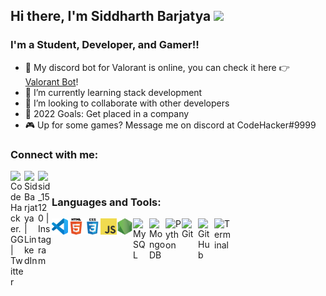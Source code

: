 ## Hi there, I'm Siddharth Barjatya <img src="https://media.giphy.com/media/hvRJCLFzcasrR4ia7z/giphy.gif" width="30px">

### I'm a Student, Developer, and Gamer!!

- 🔭 My discord bot for Valorant is online, you can check it here 👉 [Valorant Bot][valbot]!
- 🌱 I’m currently learning stack development
- 👯 I’m looking to collaborate with other developers
- 💼 2022 Goals: Get placed in a company 
- 🎮 Up for some games? Message me on discord at CodeHacker#9999

### Connect with me:

[<img align="left" alt="CodeHacker.GG | Twitter" width="22px" src="https://image.flaticon.com/icons/png/512/733/733579.png" />][twitter]
[<img align="left" alt="SidBarjatya | LinkedIn" width="22px" src="https://image.flaticon.com/icons/png/512/174/174857.png" />][linkedin]
[<img align="left" alt="sid_15120 | Instagram" width="22px" src="https://image.flaticon.com/icons/png/512/2111/2111463.png" />][insta]

<br />

### Languages and Tools:

<img align="left" alt="Visual Studio Code" width="26px" src="https://raw.githubusercontent.com/github/explore/80688e429a7d4ef2fca1e82350fe8e3517d3494d/topics/visual-studio-code/visual-studio-code.png" />
<img align="left" alt="HTML5" width="26px" src="https://raw.githubusercontent.com/github/explore/80688e429a7d4ef2fca1e82350fe8e3517d3494d/topics/html/html.png" />
<img align="left" alt="CSS3" width="26px" src="https://raw.githubusercontent.com/github/explore/80688e429a7d4ef2fca1e82350fe8e3517d3494d/topics/css/css.png" />
<img align="left" alt="JavaScript" width="26px" src="https://raw.githubusercontent.com/github/explore/80688e429a7d4ef2fca1e82350fe8e3517d3494d/topics/javascript/javascript.png" />
<img align="left" alt="Node.js" width="26px" src="https://raw.githubusercontent.com/github/explore/80688e429a7d4ef2fca1e82350fe8e3517d3494d/topics/nodejs/nodejs.png" />
<img align="left" alt="MySQL" width="26px" src="https://www.mysql.com/common/logos/logo-mysql-170x115.png" />
<img align="left" alt="MongoDB" width="26px" src="https://cdn.icon-icons.com/icons2/2699/PNG/512/mongodb_logo_icon_170943.png" />
<img align="left" alt="Python" width="26px" src="https://cdn.icon-icons.com/icons2/2699/PNG/512/python_vertical_logo_icon_168039.png" />
<img align="left" alt="Git" width="26px" src="https://upload.wikimedia.org/wikipedia/commons/thumb/3/3f/Git_icon.svg/1024px-Git_icon.svg.png" />
<img align="left" alt="GitHub" width="26px" src="https://github.githubassets.com/images/modules/logos_page/GitHub-Mark.png" />
<img align="left" alt="Terminal" width="26px" src="https://upload.wikimedia.org/wikipedia/commons/0/01/Windows_Terminal_Logo_256x256.png" />
</details>

[valbot]: https://github.com/Sid1512/valorant-bot
[github]: https://github.com/Sid1512
[twitter]: https://twitter.com/codehackergg
[insta]: https://www.instagram.com/sid_15120/
[linkedin]: https://www.linkedin.com/in/sidbarjatya/
